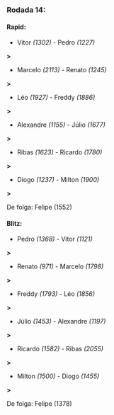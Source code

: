 ### Rodada 14:

#### Rapid:

* Vitor *(1302)*     -     Pedro *(1227)*

 **>** 
* Marcelo *(2113)*     -     Renato *(1245)*

 **>** 
* Léo *(1927)*     -     Freddy *(1886)*

 **>** 
* Alexandre *(1155)*     -     Júlio *(1677)*

 **>** 
* Ribas *(1623)*     -     Ricardo *(1780)*

 **>** 
* Diogo *(1237)*     -     Milton *(1900)*

 **>** 

De folga: Felipe (1552)

#### Blitz:

* Pedro *(1368)*     -     Vitor *(1121)*

 **>** 
* Renato *(971)*     -     Marcelo *(1798)*

 **>** 
* Freddy *(1793)*     -     Léo *(1856)*

 **>** 
* Júlio *(1453)*     -     Alexandre *(1197)*

 **>** 
* Ricardo *(1582)*     -     Ribas *(2055)*

 **>** 
* Milton *(1500)*     -     Diogo *(1455)*

 **>** 

De folga: Felipe (1378)


